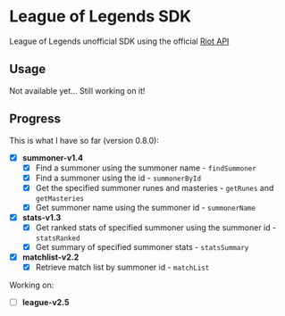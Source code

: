 # League of Legends SDK
League of Legends unofficial SDK using the official [Riot API](https://developer.riotgames.com/)

## Usage
Not available yet... Still working on it!

## Progress
This is what I have so far (version 0.8.0):
- [x] **summoner-v1.4**
  - [x] Find a summoner using the summoner name - `findSummoner`
  - [x] Find a summoner using the id - `summonerById`
  - [x] Get the specified summoner runes and masteries - `getRunes` and `getMasteries`
  - [x] Get summoner name using the summoner id - `summonerName`

- [x] **stats-v1.3**
  - [x] Get ranked stats of specified summoner using the summoner id - `statsRanked`
  - [x] Get summary of specified summoner stats - `statsSummary`

- [x] **matchlist-v2.2**
  - [x] Retrieve match list by summoner id - `matchList`

Working on:

- [ ] **league-v2.5**
